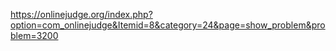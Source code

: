 https://onlinejudge.org/index.php?option=com_onlinejudge&Itemid=8&category=24&page=show_problem&problem=3200
